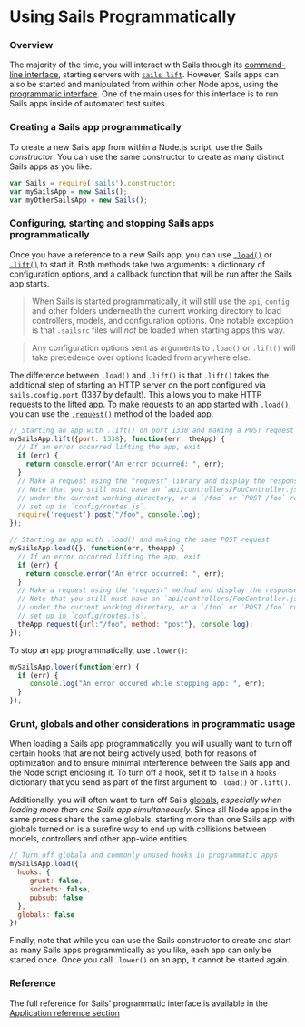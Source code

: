 # Using Sails Programmatically

### Overview

The majority of the time, you will interact with Sails through its [command-line interface](http://sailsjs.org/documentation/reference/command-line-interface), starting servers with [`sails lift`](http://sailsjs.org/documentation/reference/command-line-interface/sails-lift).  However, Sails apps can also be started and manipulated from within other Node apps, using the [programmatic interface](http://sailsjs.org/documentation/reference/application).  One of the main uses for this interface is to run Sails apps inside of automated test suites.

### Creating a Sails app programmatically

To create a new Sails app from within a Node.js script, use the Sails _constructor_.  You can use the same constructor to create as many distinct Sails apps as you like:

```javascript
var Sails = require('sails').constructor;
var mySailsApp = new Sails();
var myOtherSailsApp = new Sails();
```

### Configuring, starting and stopping Sails apps programmatically

Once you have a reference to a new Sails app, you can use [`.load()`]() or [`.lift()`]() to start it.  Both methods take two arguments: a dictionary of configuration options, and a callback function that will be run after the Sails app starts.

> When Sails is started programmatically, it will still use the `api`, `config` and other folders underneath the current working directory to load controllers, models, and configuration options.  One notable exception is that `.sailsrc` files will _not_ be loaded when starting apps this way.

> Any configuration options sent as arguments to `.load()` or `.lift()` will take precedence over options loaded from anywhere else.

The difference between `.load()` and `.lift()` is that `.lift()` takes the additional step of starting an HTTP server on the port configured via `sails.config.port` (1337 by default).  This allows you to make HTTP requests to the lifted app.  To make requests to an app started with `.load()`, you can use the [`.request()`]() method of the loaded app.

```javascript
// Starting an app with .lift() on port 1338 and making a POST request
mySailsApp.lift({port: 1338}, function(err, theApp) {
  // If an error occurred lifting the app, exit
  if (err) {
    return console.error("An error occurred: ", err);
  }
  // Make a request using the "request" library and display the response.
  // Note that you still must have an `api/controllers/FooController.js` file
  // under the current working directory, or a `/foo` or `POST /foo` route
  // set up in `config/routes.js`.
  require('request').post("/foo", console.log);
});

// Starting an app with .load() and making the same POST request
mySailsApp.load({}, function(err, theApp) {
  // If an error occurred lifting the app, exit
  if (err) {
    return console.error("An error occurred: ", err);
  }
  // Make a request using the "request" method and display the response.
  // Note that you still must have an `api/controllers/FooController.js` file
  // under the current working directory, or a `/foo` or `POST /foo` route
  // set up in `config/routes.js`.
  theApp.request({url:"/foo", method: "post"}, console.log);
});
```

To stop an app programmatically, use `.lower()`:

```javascript
mySailsApp.lower(function(err) {
  if (err) {
     console.log("An error occured while stopping app: ", err);
  }
});
```

### Grunt, globals and other considerations in programmatic usage

When loading a Sails app programmatically, you will usually want to turn off certain hooks that are not being actively used, both for reasons of optimization and to ensure minimal interference between the Sails app and the Node script enclosing it.  To turn off a hook, set it to `false` in a `hooks` dictionary that you send as part of the first argument to `.load()` or `.lift()`.

Additionally, you will often want to turn off Sails [globals](http://sailsjs.org/documentation/concepts/globals), _especially when loading more than one Sails app simultaneously_.  Since all Node apps in the same process share the same globals, starting more than one Sails app with globals turned on is a surefire way to end up with collisions between models, controllers and other app-wide entities.


```javascript
// Turn off globala and commonly unused hooks in programmatic apps
mySailsApp.load({
  hooks: {
     grunt: false,
     sockets: false,
     pubsub: false
  },
  globals: false
})
```

Finally, note that while you can use the Sails constructor to create and start as many Sails apps programmtically as you like, each app can only be started once.  Once you call `.lower()` on an app, it cannot be started again.

### Reference

The full reference for Sails' programmatic interface is available in the [Application reference section](http://sailsjs.org/documentation/reference/application)
